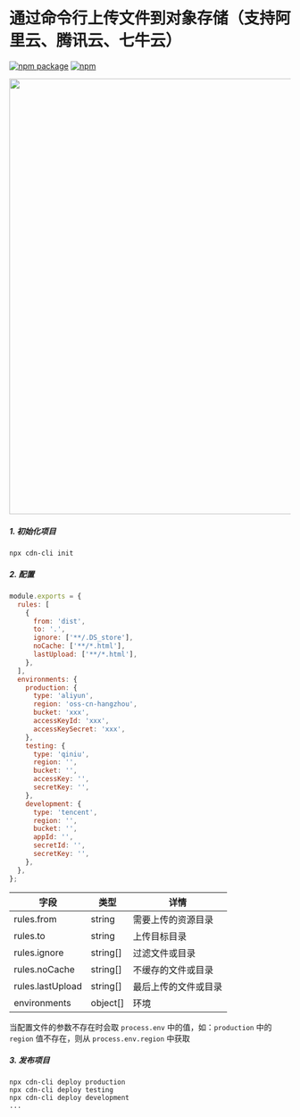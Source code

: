 # 通过命令行上传文件到对象存储（支持阿里云、腾讯云、七牛云）

[![npm package](https://img.shields.io/npm/v/cdn-cli.svg)](https://www.npmjs.org/package/cdn-cli)
[![npm](https://img.shields.io/npm/dt/cdn-cli.svg?style=flat-square)](https://www.npmjs.com/package/cdn-cli)

<img src="https://github.com/chooin/cdn-cli/blob/master/awesome.gif" width="780" height="auto" />

##### 1. 初始化项目

```shell
npx cdn-cli init
```

##### 2. 配置

```js
module.exports = {
  rules: [
    {
      from: 'dist',
      to: '.',
      ignore: ['**/.DS_store'],
      noCache: ['**/*.html'],
      lastUpload: ['**/*.html'],
    },
  ],
  environments: {
    production: {
      type: 'aliyun',
      region: 'oss-cn-hangzhou',
      bucket: 'xxx',
      accessKeyId: 'xxx',
      accessKeySecret: 'xxx',
    },
    testing: {
      type: 'qiniu',
      region: '',
      bucket: '',
      accessKey: '',
      secretKey: '',
    },
    development: {
      type: 'tencent',
      region: '',
      bucket: '',
      appId: '',
      secretId: '',
      secretKey: '',
    },
  },
};
```

| 字段             | 类型     | 详情                 |
| ---------------- | -------- | -------------------- |
| rules.from       | string   | 需要上传的资源目录   |
| rules.to         | string   | 上传目标目录         |
| rules.ignore     | string[] | 过滤文件或目录       |
| rules.noCache    | string[] | 不缓存的文件或目录   |
| rules.lastUpload | string[] | 最后上传的文件或目录 |
| environments     | object[] | 环境                 |

当配置文件的参数不存在时会取 `process.env` 中的值，如：`production` 中的 `region` 值不存在，则从 `process.env.region` 中获取

##### 3. 发布项目

```shell
npx cdn-cli deploy production
npx cdn-cli deploy testing
npx cdn-cli deploy development
...
```
